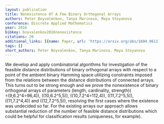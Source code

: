 ```yaml
---
layout: publication
title: Nonexistence Of A Few Binary Orthogonal Arrays
authors: Peter Boyvalenkov, Tanya Marinova, Maya Stoyanova
conference: Discrete Applied Mathematics
year: 2016
bibkey: boyvalenkov2016nonexistence
citations: 20
additional_links: [{name: Paper, url: 'https://arxiv.org/abs/1604.06117'}]
tags: []
short_authors: Peter Boyvalenkov, Tanya Marinova, Maya Stoyanova
---
```

We develop and apply combinatorial algorithms for investigation of the
feasible distance distributions of binary orthogonal arrays with respect to a
point of the ambient binary Hamming space utilizing constraints imposed from
the relations between the distance distributions of connected arrays. This
turns out to be strong enough and we prove the nonexistence of binary
orthogonal arrays of parameters (length, cardinality, strength)\(\
=(9,6.2^4=96,4)\), \((10,6.2^5,5)\), \((10,7.2^4=112,4)\), \((11,7.2^5,5)\),
\((11,7.2^4,4)\) and \((12,7.2^5,5)\), resolving the first cases where the
existence was undecided so far. For the existing arrays our approach allows
substantial reduction of the number of feasible distance distributions which
could be helpful for classification results (uniqueness, for example).